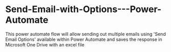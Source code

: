 # Send-Email-with-Options---Power-Automate
This power automate flow will allow sending out multiple emails using 'Send Email Options' available within Power Automate and saves the response in Microsoft One Drive with an excel file
